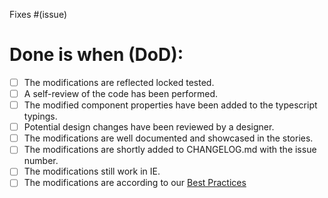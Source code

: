 Fixes #(issue)

# Done is when (DoD):
- [ ] The modifications are reflected locked tested.
- [ ] A self-review of the code has been performed.
- [ ] The modified component properties have been added to the typescript typings.
- [ ] Potential design changes have been reviewed by a designer.
- [ ] The modifications are well documented and showcased in the stories.
- [ ] The modifications are shortly added to CHANGELOG.md with the issue number.
- [ ] The modifications still work in IE.
- [ ] The modifications are according to our [Best Practices](https://github.com/axa-ch/patterns-library/blob/develop/CONTRIBUTION.md#best-practices)
